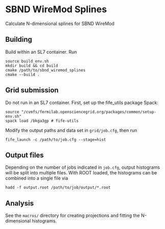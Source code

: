 # SBND WireMod Splines

Calculate N-dimensional splines for SBND WireMod

## Building

Build within an SL7 container. Run

```
source build_env.sh
mkdir build && cd build
cmake /path/to/sbnd_wiremod_splines
cmake --build .
```

## Grid submission

Do not run in an SL7 container. First, set up the fife_utils package Spack:

```
source "/cvmfs/fermilab.opensciencegrid.org/packages/common/setup-env.sh"
spack load /bkga3gp # fife-utils
```

Modify the output paths and data set in `grid/job.cfg`, then run

```
fife_launch -c /path/to/job.cfg --stage=hist
```

## Output files

Depending on the number of jobs indicated in `job.cfg`, output histograms will be split into multiple files. With ROOT loaded, the histograms can be combined into a single file via

```
hadd -f output.root /path/to/job/output/*.root
```

## Analysis

See the `macros/` directory for creating projections and fitting the N-dimensional histograms.
